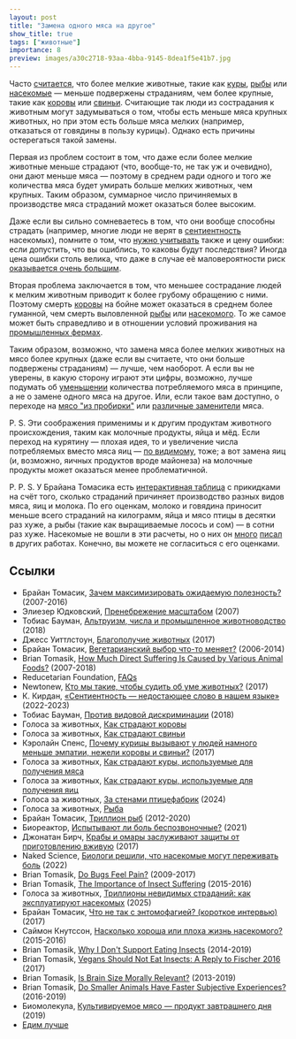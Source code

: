 ```yaml
---
layout: post
title: "Замена одного мяса на другое"
show_title: true
tags: ["животные"]
importance: 8
preview: images/a30c2718-93aa-4bba-9145-8dea1f5e41b7.jpg
---
```

Часто [считается](https://effective-vegan.livejournal.com/4866.html), что более мелкие животные, такие как [куры](https://voicesforanimals.ru/why/chickens/broilers), [рыбы](https://voicesforanimals.ru/food/fish) или [насекомые](https://habr.com/ru/articles/553074/) — меньше подвержены страданиям, чем более крупные, такие как [коровы](https://voicesforanimals.ru/why/cattle) или [свиньи](https://voicesforanimals.ru/why/pigs). Считающие так люди из сострадания к животным могут задумываться о том, чтобы есть меньше мяса крупных животных, но при этом есть больше мяса мелких (например, отказаться от говядины в пользу курицы). Однако есть причины остерегаться такой замены.

Первая из проблем состоит в том, что даже если более мелкие животные меньше страдают (что, вообще-то, не так уж и очевидно), они дают меньше мяса — поэтому в среднем ради одного и того же количества мяса будет умирать больше мелких животных, чем крупных. Таким образом, суммарное число причиняемых в производстве мяса страданий может оказаться более высоким.

Даже если вы сильно сомневаетесь в том, что они вообще способны страдать (например, многие люди не верят в [сентиентность](https://kkirdan.github.io/blog/466.html) насекомых), помните о том, что [нужно учитывать](https://reducingsuffering.github.io/brian-tomasik-why-maximize-expected-value.html) также и цену ошибки: если допустить, что вы ошиблись, то каковы будут последствия? Иногда цена ошибки столь велика, что даже в случае её маловероятности риск [оказывается очень большим](https://reducingsuffering.github.io/brian-tomasik-whats-wrong-with-entomophagy-a-short-interview.html).

Вторая проблема заключается в том, что меньшее сострадание людей к мелким животным приводит к более грубому обращению с ними. Поэтому смерть [коровы](https://voicesforanimals.ru/why/cattle) на бойне может оказаться в среднем более гуманной, чем смерть выловленной [рыбы](https://voicesforanimals.ru/food/fish) или [насекомого](https://reducing-suffering.org/why-i-dont-support-eating-insects/). То же самое может быть справедливо и в отношении условий проживания на [промышленных фермах](https://reducingsuffering.github.io/tobias-baumann-altruism-numbers-and-factory-farms.html).

Таким образом, возможно, что замена мяса более мелких животных на мясо более крупных (даже если вы считаете, что они больше подвержены страданиям) — лучше, чем наоборот. А если вы не уверены, в какую сторону играют эти цифры, возможно, лучше подумать об [уменьшении](https://www.reducetarian.org/) количества потребляемого мяса в принципе, а не о замене одного мяса на другое. Или, если такое вам доступно, о переходе на [мясо "из пробирки"](https://biomolecula.ru/articles/kultiviruemoe-miaso-produkt-zavtrashnego-dnia) или [различные заменители](https://vk.com/eatingbetter) мяса.

P. S. Эти соображения применимы и к другим продуктам животного происхождения, таким как молочные продукты, яйца и мёд. Если переход на курятину — плохая идея, то и увеличение числа потребляемых вместо мяса яиц — [по видимому](https://voicesforanimals.ru/why/chickens/hens), тоже; а вот замена яиц (и, возможно, яичных продуктов вроде майонеза) на молочные продукты может оказаться менее проблематичной.

P. P. S. У Брайана Томасика есть [интерактивная таблица](https://reducing-suffering.org/how-much-direct-suffering-is-caused-by-various-animal-foods/) с прикидками на счёт того, сколько страданий причиняет производство разных видов мяса, яиц и молока. По его оценкам, молоко и говядина приносит меньше всего страданий на килограмм, яйца и мясо птицы в десятки раз хуже, а рыбы (такие как выращиваемые лосось и сом) — в сотни раз хуже. Насекомые не вошли в эти расчеты, но о них он [много](https://reducing-suffering.org/why-i-dont-support-eating-insects/) [писал](https://reducing-suffering.org/vegans-should-not-eat-insects-a-reply-to-fischer-2016/) в других работах. Конечно, вы можете не согласиться с его оценками.

## Ссылки

- Брайан Томасик, [Зачем максимизировать ожидаемую полезность?](https://reducingsuffering.github.io/brian-tomasik-why-maximize-expected-value.html) (2007-2016)
- Элиезер Юдковский, [Пренебрежение масштабом](https://lesswrong.ru/w/%D0%9F%D1%80%D0%B5%D0%BD%D0%B5%D0%B1%D1%80%D0%B5%D0%B6%D0%B5%D0%BD%D0%B8%D0%B5_%D0%BC%D0%B0%D1%81%D1%88%D1%82%D0%B0%D0%B1%D0%BE%D0%BC)
 (2007)
- Тобиас Бауман, [Альтруизм, числа и промышленное животноводство](https://reducingsuffering.github.io/tobias-baumann-altruism-numbers-and-factory-farms.html) (2018)
- Джесс Уиттлстоун, [Благополучие животных](https://ea-ru.org/articles/animal-welfare) (2017)
- Брайан Томасик, [Вегетарианский выбор что-то меняет?](https://reducingsuffering.github.io/brian-tomasik-does-vegetarianism-make-a-difference.html) (2006-2014)
- Brian Tomasik, [How Much Direct Suffering Is Caused by Various Animal Foods?](https://reducing-suffering.org/how-much-direct-suffering-is-caused-by-various-animal-foods/) (2007-2018)
- Reducetarian Foundation, [FAQs](https://www.reducetarian.org/faq)
- Newtonew, [Кто мы такие, чтобы судить об уме животных?](https://web.archive.org/web/20230608152626/https://newtonew.com/science/kto-my-takie-chtoby-sudit-ob-ume-zhivotnyh) (2017)
- К. Кирдан, [«Cентиентность — недостающее слово в нашем языке»](https://kkirdan.github.io/blog/466.html) (2022-2023)
- Тобиас Бауман, [Против видовой дискриминации](https://reducingsuffering.github.io/tobias-baumann-the-case-against-speciesism.html) (2018)
- Голоса за животных, [Как страдают коровы](https://voicesforanimals.ru/why/cattle)
- Голоса за животных, [Как страдают свиньи](https://voicesforanimals.ru/why/pigs)
- Кэролайн Спенс, [Почему курицы вызывают у людей намного меньше эмпатии, нежели коровы и свиньи?](https://effective-vegan.livejournal.com/4866.html) (2017)
- Голоса за животных, [Как страдают куры, используемые для получения мяса](https://voicesforanimals.ru/why/chickens/broilers)
- Голоса за животных, [Как страдают куры, используемые для получения яиц](https://voicesforanimals.ru/why/chickens/hens)
- Голоса за животных, [За стенами птицефабрик](https://www.youtube.com/watch?v=hl2M5RJvZ7o) (2024)
- Голоса за животных, [Рыба](https://voicesforanimals.ru/food/fish)
- Брайан Томасик, [Триллион рыб](https://reducingsuffering.github.io/brian-tomasik-one-trillion-fish.html) (2012-2020)
- Биореактор, [Испытывают ли боль беспозвоночные?](https://habr.com/ru/articles/553074/) (2021)
- Джонатан Бирч, [Крабы и омары заслуживают защиты от приготовлению вживую](https://theidealist.ru/crabpain/) (2017)
- Naked Science, [Биологи решили, что насекомые могут переживать боль](https://naked-science.ru/article/biology/nasekomye-mogut-perezhivat-bol) (2022)
- Brian Tomasik, [Do Bugs Feel Pain?](https://reducing-suffering.org/do-bugs-feel-pain/) (2009-2017)
- Brian Tomasik, [The Importance of Insect Suffering](https://reducing-suffering.org/the-importance-of-insect-suffering/) (2015-2016)
- Голоса за животных, [Триллионы невидимых страданий: как эксплуатируют насекомых](https://vk.com/wall-199052526_785) (2025)
- Брайан Томасик, [Что не так с энтомофагией? (короткое интервью)](https://reducingsuffering.github.io/brian-tomasik-whats-wrong-with-entomophagy-a-short-interview.html) (2017)
- Саймон Кнутссон, [Насколько хороша или плоха жизнь насекомого?](https://reducingsuffering.github.io/simon-knutsson-how-good-or-bad-is-the-life-of-an-insect.html) (2015-2016)
- Brian Tomasik, [Why I Don't Support Eating Insects](https://reducing-suffering.org/why-i-dont-support-eating-insects/) (2014-2019)
- Brian Tomasik, [Vegans Should Not Eat Insects: A Reply to Fischer 2016](https://reducing-suffering.org/vegans-should-not-eat-insects-a-reply-to-fischer-2016/) (2017)
- Brian Tomasik, [Is Brain Size Morally Relevant?](https://reducing-suffering.org/is-brain-size-morally-relevant/) (2013-2019)
- Brian Tomasik, [Do Smaller Animals Have Faster Subjective Experiences?](https://reducing-suffering.org/small-animals-clock-speed/) (2016-2019)
- Биомолекула, [Культивируемое мясо — продукт завтрашнего дня](https://biomolecula.ru/articles/kultiviruemoe-miaso-produkt-zavtrashnego-dnia) (2019)
- [Едим лучше](https://vk.com/eatingbetter)
